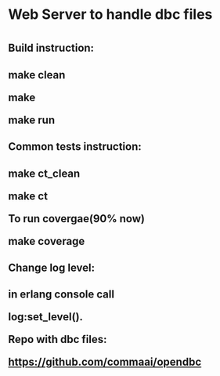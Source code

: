 <h1>Web Server to handle dbc files<h1>

<h2>Build instruction:<h2>
<p>make clean<p>
make <p>
make run<p>

<h2>Common tests instruction:<h2>
<p>make ct_clean<p>
make ct<p>
<p> To run covergae(90% now)<p>
make coverage<p>

<h2>Change log level:<h2>
in erlang console call<p>
log:set_level(<level>).<p>

Repo with dbc files:<p>
https://github.com/commaai/opendbc